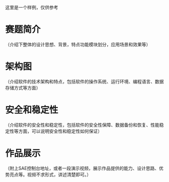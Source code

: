 这里是一个样例，仅供参考
# 赛题简介

（介绍下整体的设计思想、背景，特点功能模块划分，应用场景和效果等）

# 架构图

（介绍软件的技术架构和特点，包括软件的操作系统、运行环境、编程语言、数据存储方式等方面）

# 安全和稳定性

（介绍软件的安全性和稳定性，包括软件的安全性保障、数据备份和恢复、性能稳定性等方面，可以说明安全性和稳定性如何保证）

# 作品展示

（附上SAE控制台地址，或者一段演示视频，展示作品提供的能力、设计思路、优势亮点等。视频不求形式，讲述清楚即可。）
